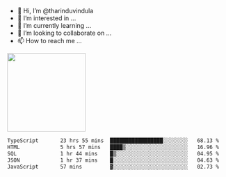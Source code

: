 - 👋 Hi, I’m @tharinduvindula
- 👀 I’m interested in ...
- 🌱 I’m currently learning ...
- 💞️ I’m looking to collaborate on ...
- 📫 How to reach me ...

<!---
tharinduvindula/tharinduvindula is a ✨ special ✨ repository because its `README.md` (this file) appears on your GitHub profile.
You can click the Preview link to take a look at your changes.
--->

<img height="180em" src="https://github-readme-stats.vercel.app/api?username=tharinduvindula&show_icons=true&hide_border=false&&count_private=true&include_all_commits=true" />


<!--START_SECTION:waka-->

```txt
TypeScript       23 hrs 55 mins  █████████████████░░░░░░░░   68.13 %
HTML             5 hrs 57 mins   ████▒░░░░░░░░░░░░░░░░░░░░   16.96 %
SQL              1 hr 44 mins    █▒░░░░░░░░░░░░░░░░░░░░░░░   04.95 %
JSON             1 hr 37 mins    █░░░░░░░░░░░░░░░░░░░░░░░░   04.63 %
JavaScript       57 mins         ▓░░░░░░░░░░░░░░░░░░░░░░░░   02.73 %
```

<!--END_SECTION:waka-->
